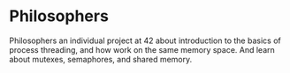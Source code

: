 # Philosophers
 Philosophers an individual project at 42 about introduction to the basics of process threading, and how work on the same memory space. And learn about mutexes, semaphores, and shared memory.
